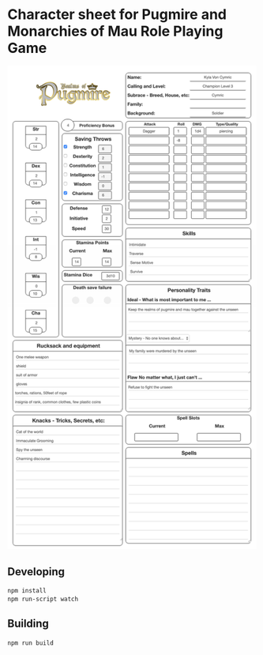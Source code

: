 # Character sheet for Pugmire and Monarchies of Mau Role Playing Game


![reams-of-pugmire-image](realms-of-pugmire.png)



## Developing

```sh
npm install
npm run-script watch
```

## Building

```sh
npm run build
```

